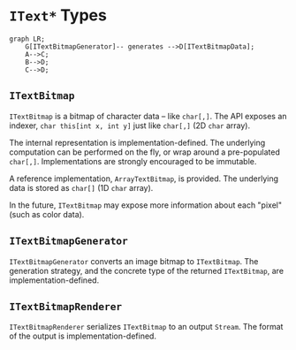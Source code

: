 # `IText*` Types

```mermaid
graph LR;
    G[ITextBitmapGenerator]-- generates -->D[ITextBitmapData];
    A-->C;
    B-->D;
    C-->D;
```

## `ITextBitmap`

`ITextBitmap` is a bitmap of character data – like `char[,]`. The API exposes an indexer, `char this[int x, int y]` just like `char[,]` (2D `char` array).

The internal representation is implementation-defined. The underlying computation can be performed on the fly, or wrap around a pre-populated `char[,]`. Implementations are strongly encouraged to be immutable.

A reference implementation, `ArrayTextBitmap`, is provided. The underlying data is stored as `char[]` (1D `char` array).

In the future, `ITextBitmap` may expose more information about each "pixel" (such as color data).

## `ITextBitmapGenerator`

`ITextBitmapGenerator` converts an image bitmap to `ITextBitmap`. The generation strategy, and the concrete type of the returned `ITextBitmap`, are implementation-defined.

## `ITextBitmapRenderer`

`ITextBitmapRenderer` serializes `ITextBitmap` to an output `Stream`. The format of the output is implementation-defined.
<!--stackedit_data:
eyJoaXN0b3J5IjpbMTc5ODg5NDUxNSwxNTgzNTE3NzIwXX0=
-->